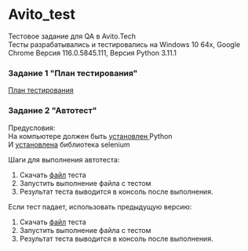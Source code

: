 # Avito_test
Тестовое задание для QA в Avito.Tech <br />
Тесты разрабатывались и тестировались на Windows 10 64x, Google Chrome Версия 116.0.5845.111, Версия Python 3.11.1 <br />

### Задание 1 "План тестирования"
<a href="https://github.com/mikarina22/Avito_test/blob/main/test%20plan.docx"> План тестирования </a> <br />

### Задание 2 "Автотест"
Предусловия: <br />
На компьютере должен быть <a href="https://blog.skillfactory.ru/kak-ustanovit-python-na-raznyh-os/#:~:text=%D0%9A%D0%B0%D0%BA%20%D1%83%D1%81%D1%82%D0%B0%D0%BD%D0%BE%D0%B2%D0%B8%D1%82%D1%8C%20Python%3F,%D1%84%D0%B0%D0%B9%D0%BB%20%D0%B8%20%D1%81%D0%BB%D0%B5%D0%B4%D0%BE%D0%B2%D0%B0%D1%82%D1%8C%20%D0%B8%D0%BD%D1%81%D1%82%D1%80%D1%83%D0%BA%D1%86%D0%B8%D1%8F%D0%BC%20%D1%83%D1%81%D1%82%D0%B0%D0%BD%D0%BE%D0%B2%D1%89%D0%B8%D0%BA%D0%B0"> установлен </a> Python <br />
И <a href="https://futurei.ru/instructions/kak-ustanovit-selenium-webdriver-na-lyuboy-kompyuter-s-python/">установлена</a> библиотека selenium <br />

Шаги для выполнения автотеста:
1. Скачать <a href="https://github.com/mikarina22/Avito_test/blob/main/update_autotest_add_favorites_avito_version2.py"> файл</a> теста <br />
2. Запустить выполнение файла с тестом <br />
3. Результат теста выводится в консоль после выполнения. <br />

Если тест падает, использовать предыдущую версию:
1. Скачать <a href="https://github.com/mikarina22/Avito_test/blob/main/autotest_add_favorites_avito_version1.py"> файл</a> теста <br />
2. Запустить выполнение файла с тестом <br />
3. Результат теста выводится в консоль после выполнения. <br />

